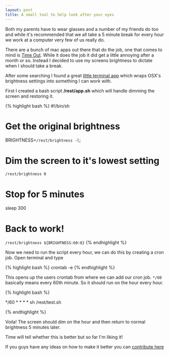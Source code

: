 ```yaml
---
layout: post
title: A small tool to help look after your eyes
---
```


Both my parents have to wear glasses and a number of my friends do too and while it's recommended that we all take a 5 minute break for every hour we work at a computer very few of us really do.

There are a bunch of mac apps out there that do the job, one that comes to mind is [Time Out](http://www.dejal.com/timeout/). While it does the job it did get a little annoying after a month or so. Instead I decided to use my screens brightness to dictate when I should take a break.

After some searching I found a great [little terminal app](http://hints.macworld.com/article.php?story=20090901021817717) which wraps OSX's brightness settings into something I can work with.

First I created a bash script **/rest/app.sh** which will handle dimming the screen and restoring it.

{% highlight bash %}
#!/bin/sh

# Get the original brightness
BRIGHTNESS=`/rest/brightness -l`;

# Dim the screen to it's lowest setting
`/rest/brightness 0`

# Stop for 5 minutes
sleep 300

# Back to work!
`/rest/brightness ${BRIGHTNESS:60:8}`
{% endhighlight %}

Now we need to run the script every hour, we can do this by creating a cron job. Open terminal and type

{% highlight bash %}
crontab -e
{% endhighlight %}

This opens up the users crontab from where we can add our cron job. `*/60` basically means every 60th minute. So it should run on the hour every hour.

{% highlight bash %}

*/60 * * * * sh /rest/test.sh

{% endhighlight %}

Voila! The screen should dim on the hour and then return to normal brightness 5 minutes later.

Time will tell whether this is better but so far I'm liking it!

If you guys have any ideas on how to make it better you can [contribute here](https://gist.github.com/studioromeo/5454975)